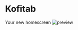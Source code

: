 # Kofitab
Your new homescreen
![preview](https://github.com/user-attachments/assets/8270f408-6f7c-4dd8-aec4-09e3a751e452)
